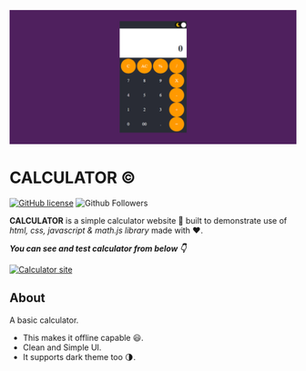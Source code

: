 ![](cal.png)

# CALCULATOR © 

[![GitHub license](https://img.shields.io/badge/License-MIT-blue.svg)](LICENSE)
![Github Followers](https://img.shields.io/github/followers/mukesh2309?style=social)



**CALCULATOR** is a simple calculator website 💯 built to demonstrate use of *html, css, javascript & math.js library* made with ❤️. 

***You can see and test calculator from below 👇***

[![Calculator site](https://img.shields.io/badge/CLICK-TO%20VIEW-brightgreen)](https://mukesh2309.github.io/Calculator/)


## About
A basic calculator.
- This makes it offline capable 😃. 
- Clean and Simple UI.
- It supports dark theme too 🌗.


